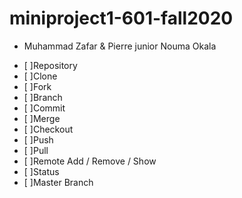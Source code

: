 # miniproject1-601-fall2020

* Muhammad Zafar & Pierre junior Nouma Okala

- [ ]Repository
- [ ]Clone
- [ ]Fork
- [ ]Branch
- [ ]Commit
- [ ]Merge
- [ ]Checkout
- [ ]Push
- [ ]Pull 
- [ ]Remote Add / Remove / Show
- [ ]Status
- [ ]Master Branch

